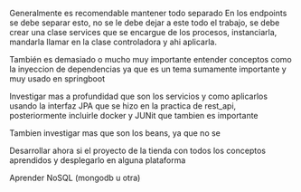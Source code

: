 Generalmente es recomendable mantener todo separado
En los endpoints se debe separar  esto, no se le debe dejar a este todo el trabajo,
se debe crear una clase services que se encargue de los procesos, instanciarla, mandarla llamar 
en la clase controladora y ahi aplicarla.

También es demasiado o mucho muy importante entender conceptos como la inyeccion de dependencias
ya que es un tema sumamente importante y muy usado en springboot

Investigar mas a profundidad que son los servicios y como aplicarlos usando la interfaz JPA
que se hizo en la practica de rest_api, posteriormente incluirle docker y JUNit que tambien es importante

Tambien investigar mas que son los beans, ya que no se 


Desarrollar ahora si el proyecto de la tienda con todos los conceptos aprendidos 
y desplegarlo en alguna plataforma

Aprender NoSQL (mongodb u otra)
